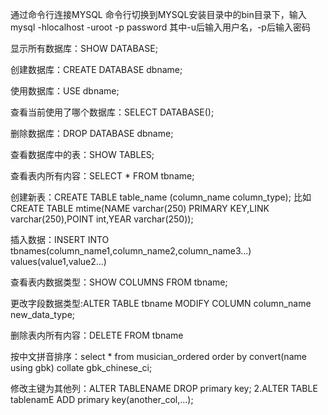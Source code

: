 通过命令行连接MYSQL 命令行切换到MYSQL安装目录中的bin目录下，输入mysql -hlocalhost -uroot -p password 其中-u后输入用户名，-p后输入密码

显示所有数据库：SHOW DATABASE;

创建数据库：CREATE DATABASE dbname;

使用数据库：USE dbname;

查看当前使用了哪个数据库：SELECT DATABASE();

删除数据库：DROP DATABASE dbname;

查看数据库中的表：SHOW TABLES;

查看表内所有内容：SELECT * FROM tbname;

创建新表：CREATE TABLE table_name (column_name column_type); 比如 CREATE TABLE mtime(NAME varchar(250) PRIMARY KEY,LINK varchar(250),POINT int,YEAR varchar(250));

插入数据：INSERT INTO tbnames(column_name1,column_name2,column_name3...) values(value1,value2...)

查看表内数据类型：SHOW COLUMNS FROM tbname;

更改字段数据类型:ALTER TABLE tbname MODIFY COLUMN column_name new_data_type;


删除表内所有内容：DELETE FROM  tbname

按中文拼音排序：select * from musician_ordered order by convert(name using gbk) collate gbk_chinese_ci;

修改主键为其他列：ALTER TABLENAME DROP primary key; 2.ALTER TABLE tablenamE ADD primary key(another_col,...);

